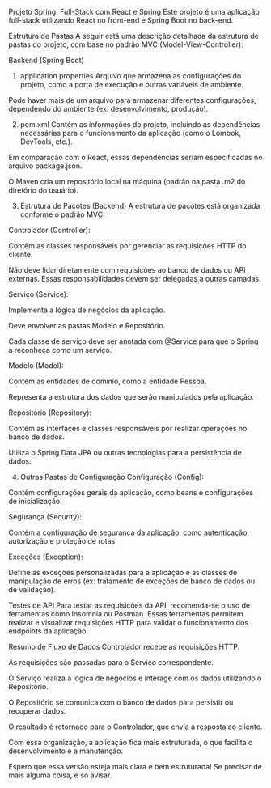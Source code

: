 Projeto Spring: Full-Stack com React e Spring
Este projeto é uma aplicação full-stack utilizando React no front-end e Spring Boot no back-end.

Estrutura de Pastas
A seguir está uma descrição detalhada da estrutura de pastas do projeto, com base no padrão MVC (Model-View-Controller):

Backend (Spring Boot)
1. application.properties
Arquivo que armazena as configurações do projeto, como a porta de execução e outras variáveis de ambiente.

Pode haver mais de um arquivo para armazenar diferentes configurações, dependendo do ambiente (ex: desenvolvimento, produção).

2. pom.xml
Contém as informações do projeto, incluindo as dependências necessárias para o funcionamento da aplicação (como o Lombok, DevTools, etc.).

Em comparação com o React, essas dependências seriam especificadas no arquivo package.json.

O Maven cria um repositório local na máquina (padrão na pasta .m2 do diretório do usuário).

3. Estrutura de Pacotes (Backend)
A estrutura de pacotes está organizada conforme o padrão MVC:

Controlador (Controller):

Contém as classes responsáveis por gerenciar as requisições HTTP do cliente.

Não deve lidar diretamente com requisições ao banco de dados ou API externas. Essas responsabilidades devem ser delegadas a outras camadas.

Serviço (Service):

Implementa a lógica de negócios da aplicação.

Deve envolver as pastas Modelo e Repositório.

Cada classe de serviço deve ser anotada com @Service para que o Spring a reconheça como um serviço.

Modelo (Model):

Contém as entidades de domínio, como a entidade Pessoa.

Representa a estrutura dos dados que serão manipulados pela aplicação.

Repositório (Repository):

Contém as interfaces e classes responsáveis por realizar operações no banco de dados.

Utiliza o Spring Data JPA ou outras tecnologias para a persistência de dados.

4. Outras Pastas de Configuração
Configuração (Config):

Contém configurações gerais da aplicação, como beans e configurações de inicialização.

Segurança (Security):

Contém a configuração de segurança da aplicação, como autenticação, autorização e proteção de rotas.

Exceções (Exception):

Define as exceções personalizadas para a aplicação e as classes de manipulação de erros (ex: tratamento de exceções de banco de dados ou de validação).

Testes de API
Para testar as requisições da API, recomenda-se o uso de ferramentas como Insomnia ou Postman. Essas ferramentas permitem realizar e visualizar requisições HTTP para validar o funcionamento dos endpoints da aplicação.

Resumo de Fluxo de Dados
Controlador recebe as requisições HTTP.

As requisições são passadas para o Serviço correspondente.

O Serviço realiza a lógica de negócios e interage com os dados utilizando o Repositório.

O Repositório se comunica com o banco de dados para persistir ou recuperar dados.

O resultado é retornado para o Controlador, que envia a resposta ao cliente.

Com essa organização, a aplicação fica mais estruturada, o que facilita o desenvolvimento e a manutenção.

Espero que essa versão esteja mais clara e bem estruturada! Se precisar de mais alguma coisa, é só avisar.
